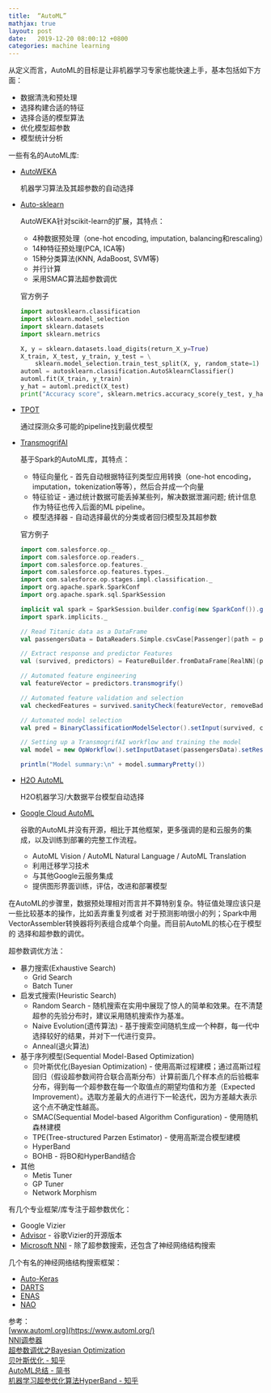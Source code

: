 ```yaml
---
title:  “AutoML”
mathjax: true
layout: post
date:   2019-12-20 08:00:12 +0800
categories: machine learning
---
```


从定义而言，AutoML的目标是让非机器学习专家也能快速上手，基本包括如下方面：

- 数据清洗和预处理
- 选择构建合适的特征
- 选择合适的模型算法
- 优化模型超参数
- 模型统计分析


一些有名的AutoML库:

- [AutoWEKA](http://www.cs.ubc.ca/labs/beta/Projects/autoweka/)

    机器学习算法及其超参数的自动选择

- [Auto-sklearn](https://automl.github.io/auto-sklearn/master/)

    AutoWEKA针对scikit-learn的扩展，其特点：
    * 4种数据预处理（one-hot encoding, imputation, balancing和rescaling）
    * 14种特征预处理(PCA, ICA等)
    * 15种分类算法(KNN, AdaBoost, SVM等)
    * 并行计算
    * 采用SMAC算法超参数调优

    官方例子
    ```python
    import autosklearn.classification
    import sklearn.model_selection
    import sklearn.datasets
    import sklearn.metrics

    X, y = sklearn.datasets.load_digits(return_X_y=True)
    X_train, X_test, y_train, y_test = \
        sklearn.model_selection.train_test_split(X, y, random_state=1)
    automl = autosklearn.classification.AutoSklearnClassifier()
    automl.fit(X_train, y_train)
    y_hat = automl.predict(X_test)
    print("Accuracy score", sklearn.metrics.accuracy_score(y_test, y_hat))
    ```

- [TPOT](http://epistasislab.github.io/tpot/)

    通过探测众多可能的pipeline找到最优模型

- [TransmogrifAI](https://github.com/salesforce/TransmogrifAI)

    基于Spark的AutoML库，其特点：
    * 特征向量化 - 首先自动根据特征列类型应用转换（one-hot encoding，imputation，tokenization等等），然后合并成一个向量
    * 特征验证 - 通过统计数据可能丢掉某些列，解决数据泄漏问题; 统计信息作为特征也传入后面的ML pipeline。
    * 模型选择器 - 自动选择最优的分类或者回归模型及其超参数

    官方例子
    ```scala
    import com.salesforce.op._
    import com.salesforce.op.readers._
    import com.salesforce.op.features._
    import com.salesforce.op.features.types._
    import com.salesforce.op.stages.impl.classification._
    import org.apache.spark.SparkConf
    import org.apache.spark.sql.SparkSession

    implicit val spark = SparkSession.builder.config(new SparkConf()).getOrCreate()
    import spark.implicits._

    // Read Titanic data as a DataFrame
    val passengersData = DataReaders.Simple.csvCase[Passenger](path = pathToData).readDataset().toDF()

    // Extract response and predictor Features
    val (survived, predictors) = FeatureBuilder.fromDataFrame[RealNN](passengersData, response = "survived")

    // Automated feature engineering
    val featureVector = predictors.transmogrify()

    // Automated feature validation and selection
    val checkedFeatures = survived.sanityCheck(featureVector, removeBadFeatures = true)

    // Automated model selection
    val pred = BinaryClassificationModelSelector().setInput(survived, checkedFeatures).getOutput()

    // Setting up a TransmogrifAI workflow and training the model
    val model = new OpWorkflow().setInputDataset(passengersData).setResultFeatures(pred).train()

    println("Model summary:\n" + model.summaryPretty())
    ```

- [H2O AutoML](http://docs.h2o.ai/h2o/latest-stable/h2o-docs/automl.html)

    H2O机器学习/大数据平台模型自动选择

- [Google Cloud AutoML](https://cloud.google.com/automl/)

    谷歌的AutoML并没有开源，相比于其他框架，更多强调的是和云服务的集成，以及训练到部署的完整工作流程。
    * AutoML Vision / AutoML Natural Language / AutoML Translation
    * 利用迁移学习技术
    * 与其他Google云服务集成
    * 提供图形界面训练，评估，改进和部署模型

在AutoML的步骤里，数据预处理相对而言并不算特别复杂。特征值处理应该只是一些比较基本的操作，比如丢弃重复列或者
对于预测影响很小的列；Spark中用VectorAssembler转换器将列表组合成单个向量。而目前AutoML的核心在于模型的
选择和超参数的调优。

超参数调优方法：
- 暴力搜索(Exhaustive Search)
    * Grid Search
    * Batch Tuner
- 启发式搜索(Heuristic Search)
    * Random Search - 随机搜索在实用中展现了惊人的简单和效果。在不清楚超参的先验分布时，建议采用随机搜索作为基准。
    * Naive Evolution(遗传算法) - 基于搜索空间随机生成一个种群，每一代中选择较好的结果，并对下一代进行变异。
    * Anneal(退火算法)
- 基于序列模型(Sequential Model-Based Optimization)
    * 贝叶斯优化(Bayesian Optimization) - 使用高斯过程建模；通过高斯过程回归（假设超参数间符合联合高斯分布）计算前面几个样本点的后验概率分布，得到每一个超参数在每一个取值点的期望均值和方差（Expected Improvement）。选取方差最大的点进行下一轮迭代，因为方差越大表示这个点不确定性越高。
    * SMAC(Sequential Model-based Algorithm Configuration) - 使用随机森林建模
    * TPE(Tree-structured Parzen Estimator) - 使用高斯混合模型建模
    * HyperBand
    * BOHB - 将BO和HyperBand结合
- 其他
    * Metis Tuner
    * GP Tuner
    * Network Morphism

有几个专业框架/库专注于超参数优化：
- Google Vizier
- [Advisor](https://github.com/tobegit3hub/advisor) - 谷歌Vizier的开源版本
- [Microsoft NNI](https://github.com/microsoft/nni) - 除了超参数搜索，还包含了神经网络结构搜索

几个有名的神经网络结构搜索框架：
- [Auto-Keras](https://github.com/jhfjhfj1/autokeras)
- [DARTS](https://github.com/quark0/darts)
- [ENAS](https://github.com/melodyguan/enas)
- [NAO](https://github.com/renqianluo/NAO)

参考：  
[www.automl.org](https://www.automl.org/)  
[NNI调参器](https://nni.readthedocs.io/zh/latest/tuners.html)  
[超参数调优之Bayesian Optimization](https://www.cnblogs.com/marsggbo/p/10242962.html)  
[贝叶斯优化 - 知乎](https://zhuanlan.zhihu.com/p/29779000)  
[AutoML总结 - 简书](https://www.jianshu.com/p/8178bb4d2ec3)  
[机器学习超参优化算法HyperBand - 知乎](https://zhuanlan.zhihu.com/p/53088201)
